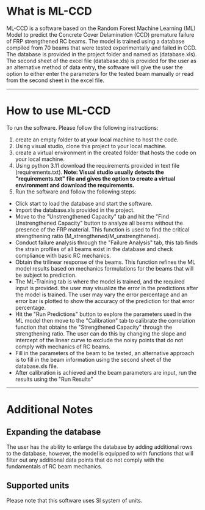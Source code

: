 # What is ML-CCD
ML-CCD is a software based on the Random Forest Machine Learning (ML) Model to predict the Concrete Cover Delamination (CCD) premature failure of FRP strengthened RC beams. The model is trained using a database compiled from 70 beams that were tested experimentally and failed in CCD. The database is provided in the project folder and named as (database.xls). The second sheet of the excel file (database.xls) is provided for the user as an alternative method of data entry, the software will give the user the option to either enter the parameters for the tested beam manually or read from the second sheet in the excel file. 
***
# How to use ML-CCD
To run the software. Please follow the following instructions:
1. create an empty folder to at your local machine to host the code.
2. Using visual studio, clone this project to your local machine.
3. create a virtual environment in the created folder that hosts the code on your local machine.
4. Using python 3.11 download the requirements provided in text file (requirements.txt). 
**Note: Visual studio usually detects the "requirements.txt" file and gives the option to create a virtual environment and download the requirements.**
5. Run the software and follow the following steps:
  * Click start to load the database and start the software.
  * Import the database.xls provided in the project.
  * Move to the "Unstrengthened Capacity" tab and hit the "Find Unstrengthened Capacity" button to analyze all beams without the presence of the FRP material. This function is used to find the critical strengthening ratio (M_strengthened/M_unstrengthened). 
  * Conduct failure analysis through the "Failure Analysis" tab, this tab finds the strain profiles of all beams exist in the database and check compliance with basic RC mechanics. 
  * Obtain the trilinear response of the beams. This function refines the ML model results based on mechanics formulations for the beams that will be subject to prediction. 
  * The ML-Training tab is where the model is trained, and the required input is provided. the user may visualize the error in the predictions after the model is trained. The user may vary the error percentage and an error bar is plotted to show the accuracy of the prediction for that error percentage. 
  * Hit the "Run Predictions" button to explore the parameters used in the ML model then move to the "Calibration" tab to calibrate the correlation function that obtains the "Strengthened Capacity" through the strengthening ratio. The user can do this by changing the slope and intercept of the linear curve to exclude the noisy points that do not comply with mechanics of RC beams. 
  * Fill in the parameters of the beam to be tested, an alternative approach is to fill in the beam information using the second sheet of the database.xls file.
  * After calibration is achieved and the beam parameters are input, run the results using the "Run Results"

  ***
# Additional Notes
## Expanding the database
The user has the ability to enlarge the database by adding additional rows to the database, however, the model is equipped to with functions that will filter out any additional data points that do not comply with the fundamentals of RC beam mechanics.
## Supported units
Please note that this software uses SI system of units. 

